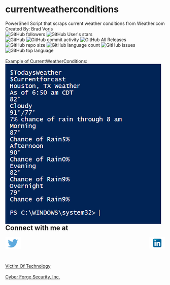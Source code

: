 # currentweatherconditions
PowerShell Script that scraps current weather conditions from Weather.com<BR />
Created By: Brad Voris<BR />
<img alt="GitHub followers" src="https://img.shields.io/github/followers/bvoris?style=social">
<img alt="GitHub User's stars" src="https://img.shields.io/github/stars/bvoris?style=social"><BR />
<img alt="GitHub" src="https://img.shields.io/github/license/bvoris/currentweatherconditions">
<img alt="GitHub commit activity" src="https://img.shields.io/github/commit-activity/m/bvoris/currentweatherconditions">
<img alt="GitHub All Releases" src="https://img.shields.io/github/downloads/bvoris/currentweatherconditions/total">
<img alt="GitHub repo size" src="https://img.shields.io/github/repo-size/bvoris/currentweatherconditions">
<img alt="GitHub language count" src="https://img.shields.io/github/languages/count/bvoris/currentweatherconditions">
<img alt="GitHub issues" src="https://img.shields.io/github/issues/bvoris/currentweatherconditions">
<img alt="GitHub top language" src="https://img.shields.io/github/languages/top/bvoris/currentweatherconditions">
<BR /><BR />
Example of CurrentWeatherConditions:<BR />
<IMG SRC="https://github.com/bvoris/currentweatherconditions/blob/main/weatherss.PNG" ALIGN=LEFT><BR />

## Connect with me at

<a href="https://twitter.com/HMInfoSecViking?ref_src=twsrc%5Etfw"><IMG SRC="https://github.com/bvoris/bvoris/blob/master/twitter.jpg" WIDTH=10% HEIGHT=10% ALIGN=LEFT></a>

<a href="https://www.linkedin.com/in/brad-voris" target="_blank"><IMG SRC="https://github.com/bvoris/bvoris/blob/master/linkedin.png" WIDTH=10% HEIGHT=4% ALIGN=RIGHT></a>

<BR /><BR />
<BR /><BR />

<A HREF="https://www.victimoftechnology.com">Victim Of Technology<A />
<BR /><BR />
<A HREF="https://www.cyberforgesecurity.com">Cyber Forge Security, Inc.<A />
<BR /><BR />

